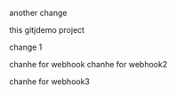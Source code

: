 another change

this gitjdemo project

change 1

chanhe for webhook
chanhe for webhook2

chanhe for webhook3


